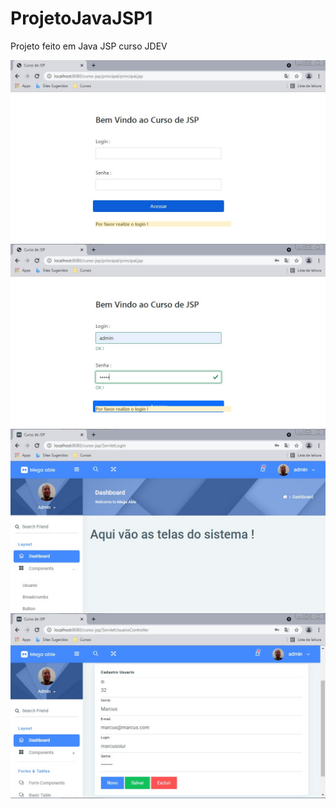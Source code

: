 # ProjetoJavaJSP1
Projeto feito em Java JSP curso JDEV


<img src="/Fotos/progjsp1.jpg" alt="ProgramaJSP" display="block" align="center"/>

<img src="/Fotos/progjsp2.jpg" alt="ProgramaJSP" display="block" align="center"/>

<img src="/Fotos/progjsp3.jpg" alt="ProgramaJSP" display="block" align="center"/>

<img src="/Fotos/progjsp4.jpg" alt="ProgramaJSP" display="block" align="center"/>
